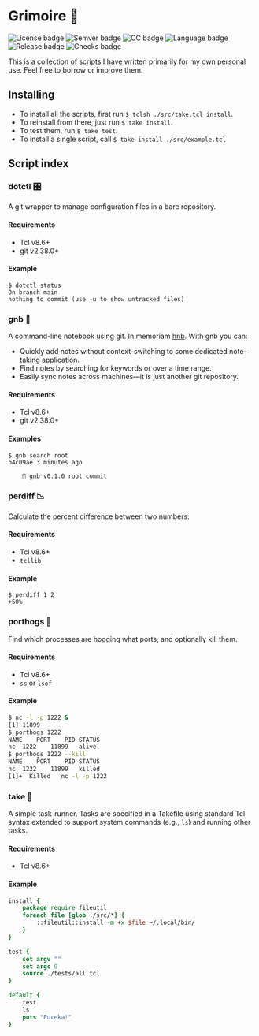 # Grimoire 📖
![License badge](https://flat.badgen.net/badge/license/0BSD/blue)
![Semver badge](https://flat.badgen.net/badge/semantic%20versioning/2.0.0/blue)
![CC badge](https://flat.badgen.net/badge/conventional%20commits/1.0.0/blue)
![Language badge](https://flat.badgen.net/badge/language/Tcl/blue)
![Release badge](https://flat.badgen.net/github/release/nat-418/grimoire?branch=main&kill_cache=1)
![Checks badge](https://flat.badgen.net/github/checks/nat-418/grimoire/main?branch=main&kill_cache=1)

This is a collection of scripts I have written primarily for
my own personal use. Feel free to borrow or improve them.

## Installing
- To install all the scripts, first run `$ tclsh ./src/take.tcl install`.
- To reinstall from there, just run `$ take install`.
- To test them, run `$ take test`.
- To install a single script, call `$ take install ./src/example.tcl`

## Script index
### dotctl 🎛️
A git wrapper to manage configuration files in a bare repository.

#### Requirements
- Tcl v8.6+
- git v2.38.0+

#### Example
```fish
$ dotctl status
On branch main
nothing to commit (use -u to show untracked files)
```
### gnb 📓
A command-line notebook using git. In memoriam
[hnb](https://hnb.sourceforge.net/). With gnb you can:
- Quickly add notes without context-switching to some dedicated
  note-taking application.
- Find notes by searching for keywords or over a time range.
- Easily sync notes across machines—it is just another git repository.

#### Requirements
- Tcl v8.6+
- git v2.38.0+

#### Examples
```fish
$ gnb search root
b4c09ae 3 minutes ago

    📓 gnb v0.1.0 root commit 
```

### perdiff 📉
Calculate the percent difference between two numbers.

#### Requirements
- Tcl v8.6+
- `tcllib`

#### Example
```fish
$ perdiff 1 2
+50%
```

### porthogs 🐷
Find which processes are hogging what ports, and optionally kill them.

#### Requirements
- Tcl v8.6+
- `ss` or `lsof`

#### Example
```bash
$ nc -l -p 1222 &
[1] 11899
$ porthogs 1222
NAME	PORT	PID	STATUS
nc	1222	11899	alive
$ porthogs 1222 --kill
NAME	PORT	PID	STATUS
nc	1222	11899	killed
[1]+  Killed   nc -l -p 1222
```

### take 🥡
A simple task-runner. Tasks are specified in a Takefile using standard
Tcl syntax extended to support system commands (e.g., `ls`) and running
other tasks.

#### Requirements
- Tcl v8.6+

#### Example
```tcl
install {
    package require fileutil
    foreach file [glob ./src/*] {
        ::fileutil::install -m +x $file ~/.local/bin/
    }
}

test {
    set argv ""
    set argc 0
    source ./tests/all.tcl
}

default {
    test
    ls
    puts "Eureka!"
}
```

